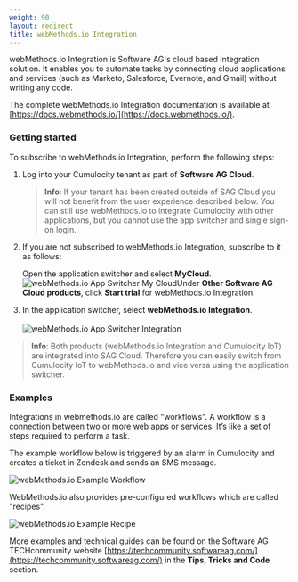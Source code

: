 ```yaml
---
weight: 90
layout: redirect
title: webMethods.io Integration
---
```


webMethods.io Integration is Software AG's cloud based integration solution. It enables you to automate tasks by connecting cloud applications and services (such as Marketo, Salesforce, Evernote, and Gmail) without writing any code.

The complete webMethods.io Integration documentation is available at [https://docs.webmethods.io/](https://docs.webmethods.io/).

### Getting started

To subscribe to webMethods.io Integration, perform the following steps:

1. Log into your Cumulocity tenant as part of **Software AG Cloud**. 

    >**Info**: If your tenant has been created outside of SAG Cloud you will not benefit from the user experience described below. You can still use webMethods.io to integrate Cumulocity with other applications, but you cannot use the app switcher and single sign-on login.

2. If you are not subscribed to webMethods.io Integration, subscribe to it as follows:

	Open the application switcher and select **MyCloud**.
<br>![webMethods.io App Switcher My Cloud](/guides/images/users-guide/webMethods.io/wmio-appswitcher-mycloud.png)Under **Other Software AG Cloud products**, click **Start trial** for webMethods.io Integration. 

3. In the application switcher, select **webMethods.io Integration**.
<br><br>![webMethods.io App Switcher Integration](/guides/images/users-guide/webMethods.io/wmio-appswitcher-integration.png)

>**Info**: Both products (webMethods.io Integration and Cumulocity IoT) are integrated into SAG Cloud. Therefore you can easily switch from Cumulocity IoT to webMethods.io and vice versa using the application switcher.  

### Examples

Integrations in webmethods.io are called "workflows". A workflow is a connection between two or more web apps or services. It’s like a set of steps required to perform a task.

The example workflow below is triggered by an alarm in Cumulocity and creates a ticket in Zendesk and sends an SMS message.

![webMethods.io Example Workflow](/guides/images/users-guide/webMethods.io/wmio-example1.png)

WebMethods.io also provides pre-configured workflows which are called "recipes".

![webMethods.io Example Recipe](/guides/images/users-guide/webMethods.io/wmio-recipe-salesforce.png)

More examples and technical guides can be found on the Software AG TECHcommunity website [https://techcommunity.softwareag.com/](https://techcommunity.softwareag.com/) in the **Tips, Tricks and Code** section.

